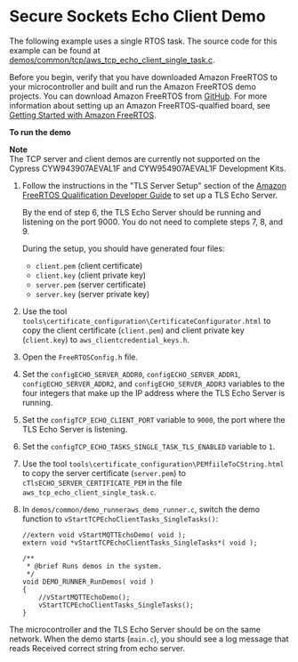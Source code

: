 # Secure Sockets Echo Client Demo<a name="secure-sockets-demo"></a>

The following example uses a single RTOS task\. The source code for this example can be found at [demos/common/tcp/aws\_tcp\_echo\_client\_single\_task\.c](https://github.com/aws/amazon-freertos/blob/master/demos/common/tcp/aws_tcp_echo_client_single_task.c)\.

Before you begin, verify that you have downloaded Amazon FreeRTOS to your microcontroller and built and run the Amazon FreeRTOS demo projects\. You can download Amazon FreeRTOS from [GitHub](https://github.com/aws/amazon-freertos)\. For more information about setting up an Amazon FreeRTOS\-qualfied board, see [Getting Started with Amazon FreeRTOS](https://docs.aws.amazon.com/freertos/latest/userguide/freertos-getting-started.html)\.

**To run the demo**

**Note**  
The TCP server and client demos are currently not supported on the Cypress CYW943907AEVAL1F and CYW954907AEVAL1F Development Kits\.

1. Follow the instructions in the "TLS Server Setup" section of the [Amazon FreeRTOS Qualification Developer Guide](https://github.com/aws/amazon-freertos/blob/master/tests/Amazon%20FreeRTOS%20Qualification%20Developer%20Guide.pdf) to set up a TLS Echo Server\.

   By the end of step 6, the TLS Echo Server should be running and listening on the port 9000\. You do not need to complete steps 7, 8, and 9\.

   During the setup, you should have generated four files:
   + `client.pem` \(client certificate\)
   + `client.key` \(client private key\)
   + `server.pem` \(server certificate\)
   + `server.key` \(server private key\)

1. Use the tool `tools\certificate_configuration\CertificateConfigurator.html` to copy the client certificate \(`client.pem`\) and client private key \(`client.key`\) to `aws_clientcredential_keys.h`\.

1. Open the `FreeRTOSConfig.h` file\.

1. Set the `configECHO_SERVER_ADDR0`, `configECHO_SERVER_ADDR1`, `configECHO_SERVER_ADDR2`, and `configECHO_SERVER_ADDR3` variables to the four integers that make up the IP address where the TLS Echo Server is running\.

1. Set the `configTCP_ECHO_CLIENT_PORT` variable to `9000`, the port where the TLS Echo Server is listening\.

1. Set the `configTCP_ECHO_TASKS_SINGLE_TASK_TLS_ENABLED` variable to `1`\.

1. Use the tool `tools\certificate_configuration\PEMfiileToCString.html` to copy the server certificate \(`server.pem`\) to `cTlsECHO_SERVER_CERTIFICATE_PEM` in the file `aws_tcp_echo_client_single_task.c`\.

1. In `demos/common/demo_runneraws_demo_runner.c`, switch the demo function to `vStartTCPEchoClientTasks_SingleTasks()`:

   ```
   //extern void vStartMQTTEchoDemo( void );
   extern void *vStartTCPEchoClientTasks_SingleTasks*( void );
   
   /**
    * @brief Runs demos in the system.
    */
   void DEMO_RUNNER_RunDemos( void )
   {
       //vStartMQTTEchoDemo();
       vStartTCPEchoClientTasks_SingleTasks();
   }
   ```

The microcontroller and the TLS Echo Server should be on the same network\. When the demo starts \(`main.c`\), you should see a log message that reads Received correct string from echo server\.